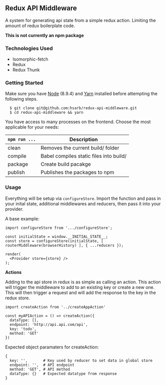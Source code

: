 ## Redux API Middleware

A system for generating api state from a simple redux action. Limiting the amount of redux boilerplate code.

**This is not currently an npm package**

### Technologies Used

* Isomorphic-fetch
* Redux
* Redux Thunk

### Getting Started

Make sure you have [Node](https://nodejs.org/en/) (8.9.4) and [Yarn](https://yarnpkg.com/en/) installed before attempting the following steps.

```
  $ git clone git@github.com:hsarb/redux-api-middleware.git
  $ cd redux-api-middleware && yarn
```

You have access to many processes on the frontend. Choose the most applicable for your needs:

| `npm run ...` | Description                             |
| ------------- | --------------------------------------- |
| clean         | Removes the current build/ folder       |
| compile       | Babel compiles static files into build/ |
| package       | Create build pacakge                    |
| publish       | Publishes the packages to npm           |

### Usage

Everything will be setup via `configureStore`. Import the function and pass in your inital state, additional middlewares and reducers, then pass it into your provider.

A base example:

```
import configureStore from '.../configureStore';

const initialState = window.__INITIAL_STATE__;
const store = configureStore(initialState, [ routerMiddleware(browserHistory) ], { ...reducers });

render(
  <Provider store={store} />
);
```

**Actions**

Adding to the api store in redux is as simple as calling an action. This action will trigger the middleware to add to an existing key or create a new one. This will then trigger a request and will add the response to the key in the redux store.

```
import createAction from '../createAppAction'

const myAPIAction = () => createAction({
  dataType: [],
  endpoint: 'http://api.api.com/api',
  key: 'todo',
  method: 'GET'
})
```

Expected object paramaters for createAction:

```
{
  key: '',       # Key used by reducer to set data in global store
  endpoint: '',  # API endpoint
  method: 'GET', # API method
  dataType: {}   # Expected datatype from response
}
```

